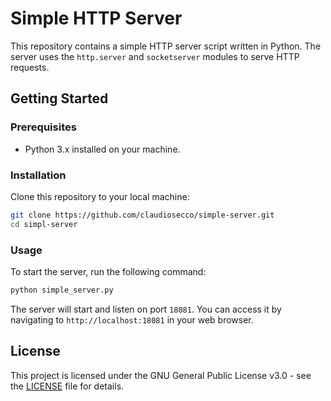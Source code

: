 # Simple HTTP Server

This repository contains a simple HTTP server script written in Python. The server uses the `http.server` and `socketserver` modules to serve HTTP requests.

## Getting Started

### Prerequisites

- Python 3.x installed on your machine.

### Installation

Clone this repository to your local machine:

```sh
git clone https://github.com/claudiosecco/simple-server.git
cd simpl-server
```

### Usage

To start the server, run the following command:

```sh
python simple_server.py
```

The server will start and listen on port `18081`. You can access it by navigating to `http://localhost:18081` in your web browser.

## License

This project is licensed under the GNU General Public License v3.0 - see the [LICENSE](LICENSE) file for details.
